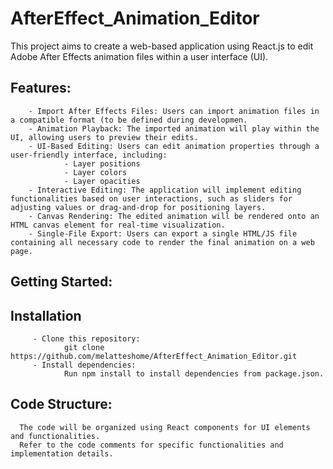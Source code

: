 # AfterEffect_Animation_Editor
This project aims to create a web-based application using React.js to edit Adobe After Effects animation files within a user interface (UI).

## Features:

        - Import After Effects Files: Users can import animation files in a compatible format (to be defined during developmen.
        - Animation Playback: The imported animation will play within the UI, allowing users to preview their edits.
        - UI-Based Editing: Users can edit animation properties through a user-friendly interface, including:
                - Layer positions
                - Layer colors
                - Layer opacities
        - Interactive Editing: The application will implement editing functionalities based on user interactions, such as sliders for adjusting values or drag-and-drop for positioning layers.
        - Canvas Rendering: The edited animation will be rendered onto an HTML canvas element for real-time visualization.
        - Single-File Export: Users can export a single HTML/JS file containing all necessary code to render the final animation on a web page.
        


## Getting Started:
## Installation

         - Clone this repository:
                git clone https://github.com/melatteshome/AfterEffect_Animation_Editor.git
         - Install dependencies:
                Run npm install to install dependencies from package.json.
## Code Structure:
      The code will be organized using React components for UI elements and functionalities.
      Refer to the code comments for specific functionalities and implementation details.
